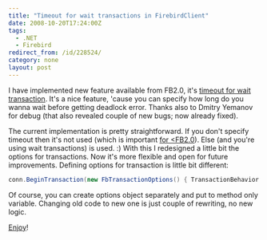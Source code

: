 ```yaml
---
title: "Timeout for wait transactions in FirebirdClient"
date: 2008-10-20T17:24:00Z
tags:
  - .NET
  - Firebird
redirect_from: /id/228524/
category: none
layout: post
---
```

I have implemented new feature available from FB2.0, it's [timeout for wait transaction][1]. It's a nice feature, 'cause you can specify how long do you wanna wait before getting deadlock error. Thanks also to Dmitry Yemanov for debug (that also revealed couple of new bugs; now already fixed).

The current implementation is pretty straightforward. If you don't specify timeout then it's not used (which is important [for <FB2.0][2]). Else (and you're using wait transactions) is used. :) With this I redesigned a little bit the options for transactions. Now it's more flexible and open for future improvements. Defining options for transaction is little bit different:

```csharp
conn.BeginTransaction(new FbTransactionOptions() { TransactionBehavior = FbTransactionBehavior.Wait, WaitTimeout = 3 }))
```

Of course, you can create options object separately and put to method only variable. Changing old code to new one is just couple of rewriting, no new logic.

[Enjoy][3]!

[1]: http://tracker.firebirdsql.org/browse/DNET-165
[2]: http://tracker.firebirdsql.org/browse/DNET-193
[3]: https://netprovider.cincura.net/